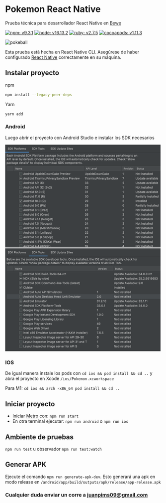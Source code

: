 # Pokemon React Native

Prueba técnica para desarrollador React Native en [Bewe](https://www.bewe.io/)

[![npm: v9.3.1](https://img.shields.io/badge/npm-v9.3.1-blue)](https://www.npmjs.com/package/npm/v/9.3.1)
[![node: v16.13.2](https://img.shields.io/badge/node-v16.13.2-orange)](https://nodejs.org/de/blog/release/v16.13.2/)
[![ruby: v2.7.5](https://img.shields.io/badge/ruby-v2.7.5-red)](https://www.ruby-lang.org/en/news/2021/11/24/ruby-2-7-5-released/)
[![cocoapods: v1.11.3](https://img.shields.io/badge/cocoapods-v1.11.3-brightgreen)](https://rubygems.org/gems/cocoapods/versions/1.11.3)

<img width="300" alt="pokeball" src="https://www.svgrepo.com/show/276264/pokeball-pokemon.svg">

Esta prueba está hecha en React Native CLI. Asegúrese de haber configurado
[React Native](https://reactnative.dev/docs/environment-setup) correctamente en su máquina.

## Instalar proyecto

npm

```sh
npm install --legacy-peer-deps
```

Yarn

```sh
yarn add
```

### Android

Luego abrir el proyecto con Android Studio e instalar los SDK necesarios

<img width="500" alt="pokeball" src="./doc/android-sdk-platforms.png">
<img width="500" alt="pokeball" src="./doc/android-sdk-tools.png">

### IOS

De igual manera instale los pods con `cd ios && pod install && cd ..` y abra el proyecto en Xcode
`/ios/Pokemon.xcworkspace`

Para M1: `cd ios && arch -x86_64 pod install && cd ..`

## Iniciar proyecto

- Iniciar [Metro](https://facebook.github.io/metro/) con: `npm run start`
- En otra terminal ejecutar: `npm run android` o `npm run ios`

## Ambiente de pruebas

`npm run test` u observador `npm run test:watch`

## Generar APK

Ejecute el comando `npm run generate-apk-dev`. Esto generará una apk en modo release en
`/android/app/build/outputs/apk/release/app-release.apk`

### Cualquier duda enviar un corre a <a href = "mailto: juanpims09@gmail.com">juanpims09@gmail.com</a>
